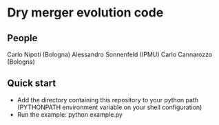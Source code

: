 # Dry merger evolution code

## People

Carlo Nipoti (Bologna)
Alessandro Sonnenfeld (IPMU)
Carlo Cannarozzo (Bologna)

## Quick start

- Add the directory containing this repository to your python path (PYTHONPATH environment variable on your shell configuration)
- Run the example: python example.py

